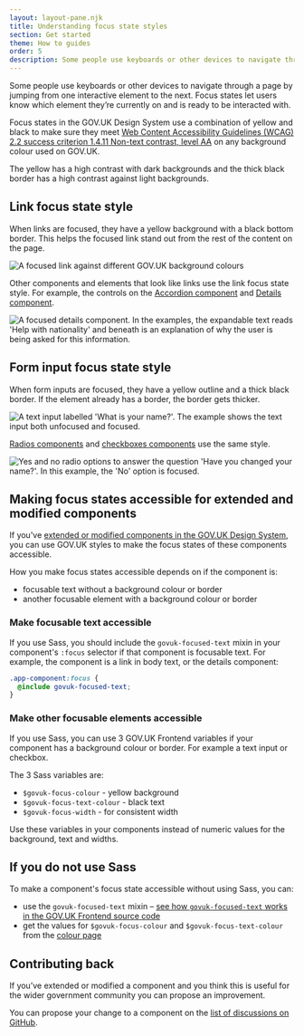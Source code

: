 ```yaml
---
layout: layout-pane.njk
title: Understanding focus state styles
section: Get started
theme: How to guides
order: 5
description: Some people use keyboards or other devices to navigate through a page by jumping from one interactive element to the next. Focus states let users know which element they’re currently on and is ready to be interacted with.
---
```


Some people use keyboards or other devices to navigate through a page by jumping from one interactive element to the next. Focus states let users know which element they’re currently on and is ready to be interacted with.

Focus states in the GOV.UK Design System use a combination of yellow and black to make sure they meet [Web Content Accessibility Guidelines (WCAG) 2.2 success criterion 1.4.11 Non-text contrast, level AA](https://www.w3.org/WAI/WCAG22/Understanding/non-text-contrast.html) on any background colour used on GOV.UK.

The yellow has a high contrast with dark backgrounds and the thick black border has a high contrast against light backgrounds.

## Link focus state style

When links are focused, they have a yellow background with a black bottom border. This helps the focused link stand out from the rest of the content on the page.

![A focused link against different GOV.UK background colours](link-focus.png)

Other components and elements that look like links use the link focus state style. For example, the controls on the [Accordion component](/components/accordion/) and [Details component](/components/details/).

![A focused details component. In the examples, the expandable text reads 'Help with nationality' and beneath is an explanation of why the user is being asked for this information.](details-focus.png)

## Form input focus state style

When form inputs are focused, they have a yellow outline and a thick black border. If the element already has a border, the border gets thicker.

![A text input labelled 'What is your name?'. The example shows the text input both unfocused and focused.](text-input-focus.png)

[Radios components](/components/radios/) and [checkboxes components](/components/checkboxes/) use the same style.

![Yes and no radio options to answer the question 'Have you changed your name?'. In this example, the 'No' option is focused.](radios-focus.png)

## Making focus states accessible for extended and modified components

If you've [extended or modified components in the GOV.UK Design System](/get-started/extending-and-modifying-components/), you can use GOV.UK styles to make the focus states of these components accessible.

How you make focus states accessible depends on if the component is:

- focusable text without a background colour or border
- another focusable element with a background colour or border

### Make focusable text accessible

If you use Sass, you should include the `govuk-focused-text` mixin in your component's `:focus` selector if that component is focusable text. For example, the component is a link in body text, or the details component:

```scss
.app-component:focus {
  @include govuk-focused-text;
}
```

### Make other focusable elements accessible

If you use Sass, you can use 3 GOV.UK Frontend variables if your component has a background colour or border. For example a text input or checkbox.

The 3 Sass variables are:

- `$govuk-focus-colour` - yellow background
- `$govuk-focus-text-colour` - black text
- `$govuk-focus-width` - for consistent width

Use these variables in your components instead of numeric values for the background, text and widths.

## If you do not use Sass

To make a component's focus state accessible without using Sass, you can:

- use the `govuk-focused-text` mixin – [see how `govuk-focused-text` works in the GOV.UK Frontend source code](https://github.com/alphagov/govuk-frontend/blob/25a4333b239e1c3b8a136e526981fe29172a2852/src/govuk/helpers/_focused.scss#L12-L28)
- get the values for `$govuk-focus-colour` and `$govuk-focus-text-colour` from the [colour page](/styles/colour/)

## Contributing back

If you’ve extended or modified a component and you think this is useful for the wider government community you can propose an improvement.

You can propose your change to a component on the [list of discussions on GitHub](https://github.com/orgs/alphagov/projects/43/views/2).
